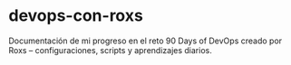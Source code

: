 # devops-con-roxs
Documentación de mi progreso en el reto 90 Days of DevOps creado por Roxs – configuraciones, scripts y aprendizajes diarios.
